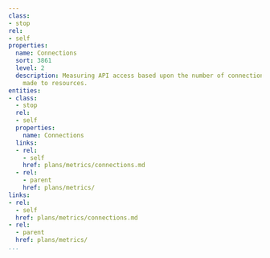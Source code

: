 ```yaml
---
class:
- stop
rel:
- self
properties:
  name: Connections
  sort: 3861
  level: 2
  description: Measuring API access based upon the number of connections or threads
    made to resources.
entities:
- class:
  - stop
  rel:
  - self
  properties:
    name: Connections
  links:
  - rel:
    - self
    href: plans/metrics/connections.md
  - rel:
    - parent
    href: plans/metrics/
links:
- rel:
  - self
  href: plans/metrics/connections.md
- rel:
  - parent
  href: plans/metrics/
...
```

